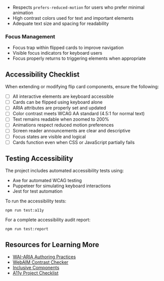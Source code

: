 - Respects `prefers-reduced-motion` for users who prefer minimal animation
- High contrast colors used for text and important elements
- Adequate text size and spacing for readability

### Focus Management
- Focus trap within flipped cards to improve navigation
- Visible focus indicators for keyboard users
- Focus properly returns to triggering elements when appropriate

## Accessibility Checklist

When extending or modifying flip card components, ensure the following:

- [ ] All interactive elements are keyboard accessible
- [ ] Cards can be flipped using keyboard alone
- [ ] ARIA attributes are properly set and updated
- [ ] Color contrast meets WCAG AA standard (4.5:1 for normal text)
- [ ] Text remains readable when zoomed to 200%
- [ ] Animations respect reduced motion preferences
- [ ] Screen reader announcements are clear and descriptive
- [ ] Focus states are visible and logical
- [ ] Cards function even when CSS or JavaScript partially fails

## Testing Accessibility

The project includes automated accessibility tests using:
- Axe for automated WCAG testing
- Puppeteer for simulating keyboard interactions
- Jest for test automation

To run the accessibility tests:
```
npm run test:a11y
```

For a complete accessibility audit report:
```
npm run test:report
```

## Resources for Learning More
- [WAI-ARIA Authoring Practices](https://www.w3.org/TR/wai-aria-practices/)
- [WebAIM Contrast Checker](https://webaim.org/resources/contrastchecker/)
- [Inclusive Components](https://inclusive-components.design/)
- [A11y Project Checklist](https://www.a11yproject.com/checklist/)
